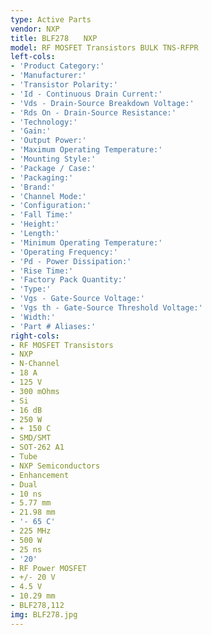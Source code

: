 ```yaml
---
type: Active Parts
vendor: NXP
title: BLF278　　NXP
model: RF MOSFET Transistors BULK TNS-RFPR
left-cols:
- 'Product Category:'
- 'Manufacturer:'
- 'Transistor Polarity:'
- 'Id - Continuous Drain Current:'
- 'Vds - Drain-Source Breakdown Voltage:'
- 'Rds On - Drain-Source Resistance:'
- 'Technology:'
- 'Gain:'
- 'Output Power:'
- 'Maximum Operating Temperature:'
- 'Mounting Style:'
- 'Package / Case:'
- 'Packaging:'
- 'Brand:'
- 'Channel Mode:'
- 'Configuration:'
- 'Fall Time:'
- 'Height:'
- 'Length:'
- 'Minimum Operating Temperature:'
- 'Operating Frequency:'
- 'Pd - Power Dissipation:'
- 'Rise Time:'
- 'Factory Pack Quantity:'
- 'Type:'
- 'Vgs - Gate-Source Voltage:'
- 'Vgs th - Gate-Source Threshold Voltage:'
- 'Width:'
- 'Part # Aliases:'
right-cols:
- RF MOSFET Transistors
- NXP
- N-Channel
- 18 A
- 125 V
- 300 mOhms
- Si
- 16 dB
- 250 W
- + 150 C
- SMD/SMT
- SOT-262 A1
- Tube
- NXP Semiconductors
- Enhancement
- Dual
- 10 ns
- 5.77 mm
- 21.98 mm
- '- 65 C'
- 225 MHz
- 500 W
- 25 ns
- '20'
- RF Power MOSFET
- +/- 20 V
- 4.5 V
- 10.29 mm
- BLF278,112
img: BLF278.jpg
---
```

